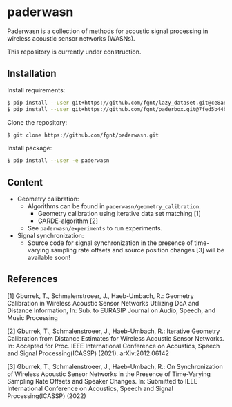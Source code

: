 # paderwasn
Paderwasn is a collection of methods for acoustic signal processing in wireless acoustic sensor networks (WASNs).

This repository is currently under construction.

## Installation
Install requirements:
```bash
$ pip install --user git+https://github.com/fgnt/lazy_dataset.git@ce8a833221580242e69d43e62361adca02478f79
$ pip install --user git+https://github.com/fgnt/paderbox.git@7fed5b44be2effcedb7a26778ada6c5668b1d6bd
```

Clone the repository:
```bash
$ git clone https://github.com/fgnt/paderwasn.git
```

Install package:
```bash
$ pip install --user -e paderwasn
```

## Content
* Geometry calibration:
    + Algorithms can be found in `paderwasn/geometry_calibration`.
        + Geometry calibration using iterative data set matching [1]
        + GARDE-algorithm [2]
    + See `paderwasn/experiments` to run experiments.
* Signal synchronization:
    + Source code for signal synchronization in the presence of time-varying sampling rate offsets and source position changes [3] will be available soon!
   
## References
[1] Gburrek, T., Schmalenstroeer, J., Haeb-Umbach, R.: Geometry Calibration in
Wireless Acoustic Sensor Networks Utilizing DoA and Distance Information, In:
Sub. to EURASIP Journal on Audio, Speech, and Music Processing 

[2] Gburrek, T., Schmalenstroeer, J., Haeb-Umbach, R.: Iterative Geometry
Calibration from Distance Estimates for Wireless Acoustic Sensor Networks. In:
Accepted for Proc. IEEE International Conference on Acoustics, Speech and Signal
Processing(ICASSP) (2021). arXiv:2012.06142

[3] Gburrek, T., Schmalenstroeer, J., Haeb-Umbach, R.: On Synchronization of
Wireless Acoustic Sensor Networks in the Presence of Time-Varying Sampling Rate
Offsets and Speaker Changes. In: Submitted to IEEE International Conference on
Acoustics, Speech and Signal Processing(ICASSP) (2022)
